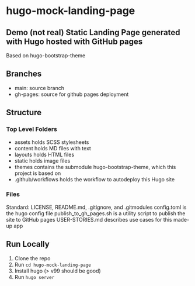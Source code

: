 # hugo-mock-landing-page
## **Demo** (not real) Static Landing Page generated with Hugo hosted with GitHub pages
Based on hugo-bootstrap-theme

## Branches
* main: source branch
* gh-pages: source for github pages deployment

## Structure
### Top Level Folders
* assets holds SCSS stylesheets
* content holds MD files with text
* layouts holds HTML files
* static holds image files
* themes contains the submodule hugo-bootstrap-theme, which this project is based on
* .github/workflows holds the workflow to autodeploy this Hugo site
### Files
Standard: LICENSE, README.md, .gitignore, and .gitmodules
config.toml is the hugo config file
publish_to_gh_pages.sh is a utility script to publish the site to GitHub pages
USER-STORIES.md describes use cases for this made-up app

## Run Locally
1. Clone the repo
2. Run `cd hugo-mock-landing-page`
3. Install hugo (> v99 should be good)
3. Run `hugo server`
